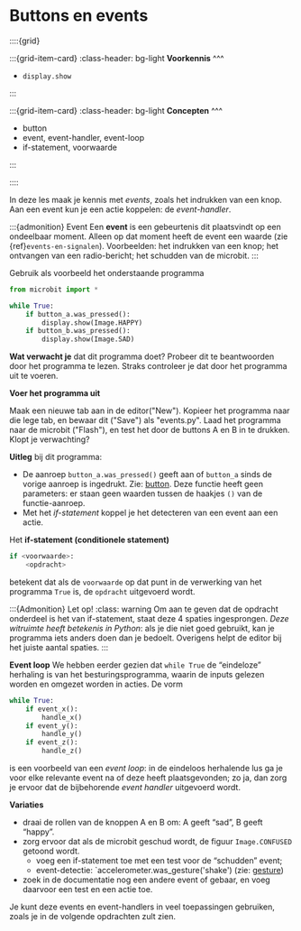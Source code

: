 # Buttons en events

::::{grid}

:::{grid-item-card}
:class-header: bg-light
**Voorkennis**
^^^

* `display.show`

:::

:::{grid-item-card}
:class-header: bg-light
**Concepten**
^^^

* button
* event, event-handler, event-loop
* if-statement, voorwaarde

:::

::::

In deze les maak je kennis met *events*, zoals het indrukken van een knop. Aan een event kun je een actie koppelen: de *event-handler*.

:::{admonition} Event
Een **event** is een gebeurtenis dit plaatsvindt op een ondeelbaar moment. Alleen op dat moment heeft de event een waarde (zie {ref}`events-en-signalen`). Voorbeelden: het indrukken van een knop; het ontvangen van een radio-bericht; het schudden van de microbit. 
:::

Gebruik als voorbeeld het onderstaande programma

```python
from microbit import *

while True:
    if button_a.was_pressed():
        display.show(Image.HAPPY)
    if button_b.was_pressed():
        display.show(Image.SAD)

```

**Wat verwacht je** dat dit programma doet? Probeer dit te beantwoorden door het programma te lezen. Straks controleer je dat door het programma uit te voeren.

**Voer het programma uit** 

Maak een nieuwe tab aan in de editor("New"). Kopieer het programma naar die lege tab, en bewaar dit ("Save") als "events.py". Laad het programma naar de microbit ("Flash"), en test het door de buttons A en B in te drukken. Klopt je verwachting?

**Uitleg** bij dit programma:

* De aanroep `button_a.was_pressed()` geeft aan of `button_a` sinds de vorige aanroep is ingedrukt. Zie: [button](https://microbit-micropython.readthedocs.io/en/v2-docs/button.html). Deze functie heeft geen parameters: er staan geen waarden tussen de haakjes `()` van de functie-aanroep.
* Met het *if-statement* koppel je het detecteren van een event aan een actie.

Het **if-statement (conditionele statement)**

```python
if <voorwaarde>:
    <opdracht>
```

betekent dat als de `voorwaarde` op dat punt in de verwerking van het programma `True` is, de `opdracht` uitgevoerd wordt.

:::{Admonition} Let op!
:class: warning
Om aan te geven dat de opdracht onderdeel is het van if-statement, staat deze 4 spaties ingesprongen. *Deze witruimte heeft betekenis in Python*: als je die niet goed gebruikt, kan je programma iets anders doen dan je bedoelt. Overigens helpt de editor bij het juiste aantal spaties.
:::

**Event loop** We hebben eerder gezien dat `while True` de “eindeloze” herhaling is van het besturingsprogramma, waarin de inputs gelezen worden en omgezet worden in acties. De vorm

```python
while True:
    if event_x():
        handle_x()
    if event_y():
        handle_y()
    if event_z():
        handle_z()
```

is een voorbeeld van een *event loop*: in de eindeloos herhalende lus ga je voor elke relevante event na of deze heeft plaatsgevonden; zo ja, dan zorg je ervoor dat de bijbehorende *event handler* uitgevoerd wordt.

**Variaties**

- draai de rollen van de knoppen A en B om: A geeft “sad”, B geeft “happy”.
- zorg ervoor dat als de microbit geschud wordt, de figuur `Image.CONFUSED` getoond wordt.
    - voeg een if-statement toe met een test voor de “schudden” event;
    - event-detectie: `accelerometer.was_gesture('shake') (zie: [gesture](https://microbit-micropython.readthedocs.io/en/v2-docs/accelerometer.html#microbit.accelerometer.was_gesture))
- zoek in de documentatie nog een andere event of gebaar, en voeg daarvoor een test en een actie toe.

Je kunt deze events en event-handlers in veel toepassingen gebruiken, zoals je in de volgende opdrachten zult zien.

